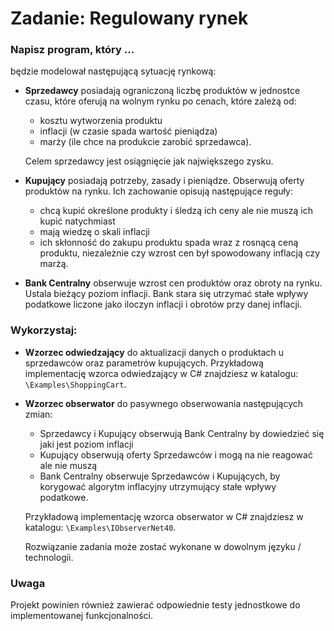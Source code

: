 # Zadanie: Regulowany rynek

### Napisz program, który ...
 będzie modelował następującą sytuację rynkową:

- **Sprzedawcy** posiadają ograniczoną liczbę produktów w jednostce czasu, 
	które oferują na wolnym rynku po cenach, które zależą od:
    - kosztu wytworzenia produktu
    - inflacji (w czasie spada wartość pieniądza)
    - marży (ile chce na produkcie zarobić sprzedawca).

    Celem sprzedawcy jest osiągnięcie jak największego zysku.

- **Kupujący** posiadają potrzeby, zasady i pieniądze. 
    Obserwują oferty produktów na rynku. Ich zachowanie opisują następujące reguły:
    - chcą kupić określone produkty i śledzą ich ceny ale nie muszą ich kupić natychmiast
    - mają wiedzę o skali inflacji
    - ich skłonność do zakupu produktu spada wraz z rosnącą ceną produktu, 
	niezależnie czy wzrost cen był spowodowany inflacją czy marżą.
    
- **Bank Centralny** obserwuje wzrost cen produktów oraz obroty na rynku.
    Ustala bieżący poziom inflacji. Bank stara się utrzymać stałe wpływy podatkowe liczone jako 
    iloczyn inflacji i obrotów przy danej inflacji.
    
    
### Wykorzystaj:
- **Wzorzec odwiedzający** do aktualizacji danych o produktach u sprzedawców oraz parametrów kupujących.
    Przykładową implementację wzorca odwiedzający w C# znajdziesz w katalogu: `\Examples\ShoppingCart`.
- **Wzorzec obserwator** do pasywnego obserwowania następujących zmian:
    - Sprzedawcy i Kupujący obserwują Bank Centralny by dowiedzieć się jaki jest poziom inflacji
    - Kupujący obserwują oferty Sprzedawców i mogą na nie reagować ale nie muszą
	- Bank Centralny obserwuje Sprzedawców i Kupujących, by korygować algorytm inflacyjny utrzymujący 
	stałe wpływy podatkowe.
   
    Przykładową implementację wzorca obserwator w C# znajdziesz w katalogu: `\Examples\IObserverNet40`.

	Rozwiązanie zadania może zostać wykonane w dowolnym języku / technologii.
	
### Uwaga
Projekt powinien również zawierać odpowiednie testy jednostkowe do implementowanej funkcjonalności.
